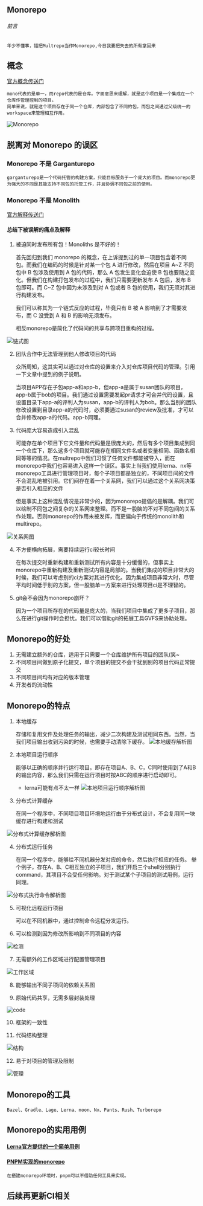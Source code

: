 ## Monorepo

###### 前言

    年少不懂事，错把Multrepo当作Monorepo,今日我要把失去的所有拿回来

## 概念

[官方概念传送门](https://monorepo.tools/#what-is-a-monorepo)

    mono代表的是单一，而repo代表的是仓库。字面意思来理解，就是这个项目是一个集成在一个仓库作管理控制的项目。
    简单来说，就是这个项目存在于同一个仓库，内部包含了不同的包，而包之间通过父级统一的workspace来管理相互作用。

![Monorepo](/monorepo/monorepo-polyrepo.svg)

## 脱离对 Monorepo 的误区

### Monorepo 不是 Garganturepo

    garganturepo是一个代码托管的构建方案，只能目标服务于一个庞大的项目。而monorepo更为强大的不同是其能支持不同包的托管工作，并且协调不同包之前的使用。

### Monorepo 不是 Monolith

[官方解释传送门](https://blog.nrwl.io/misconceptions-about-monorepos-monorepo-monolith-df1250d4b03c)

#### 总结下被误解的痛点及解释

1. 被迫同时发布所有包！Monoliths 是不好的！

   首先回归到我们 monorepo 的概念，在上诉提到过的单一项目包含着不同包。而我们在编码的时候是针对某一个包 A 进行修改，然后在项目 A~Z 不同包中 B 包涉及使用到 A 包的代码，那么 A 包发生变化会迫使 B 包也要随之变化。但我们在构建打包发布的过程中，我们只需要更新发布 A 包后，发布 B 包即可。而 C~Z 包中因为未涉及到对 A 包或者 B 包的使用，我们无须对其进行构建发布。

   我们可以称其为一个链式反应的过程，毕竟只有 B 被 A 影响到了才需要发布，而 C 没受到 A 和 B 的影响无须发布。

   相反monorepo是简化了代码间的共享与跨项目重构的过程。

![链式图](/monorepo/WeCom20240319-165111.png)


2. 团队合作中无法管理到他人修改项目的代码

    众所周知，这其实可以通过对仓库的设置来介入对仓库项目代码的管理。引用一下文章中提到的例子说明。

    当项目APP存在子包app-a和app-b，但app-a是属于susan团队的项目，app-b属于bob的项目。我们通过设置需要发起pr请求才可合并代码设置，且设置目录下app-a的评判人为susan，app-b的评判人为bob。那么当别的团队修改设置到目录app-a的代码时，必须要通过susan的review及批准，才可以合并修改app-a的代码。app-b同理。

3. 代码庞大容易造成引入混乱

    可能存在单个项目下它文件量和代码量是很庞大的，然后有多个项目集成到同一个仓库下，那么这多个项目就可能存在相同文件名或者变量相同、函数名相同等等的情况。在multrepo中我们习惯了任何文件都能被导入，而在monorepo中我们也容易进入这样一个误区。事实上当我们使用lerna、nx等monorepo工具进行管理项目时，每个子项目都是独立的，不同项目间的文件不会混乱地被引用。它们间存在着一个关系网，我们可以通过这个关系网决策是否引入相应的文件
    
    但是事实上这种混乱情况是非常少的，因为monorepo提倡的是解耦。我们可以绘制不同包之间复杂的关系网来整理。而不是一股脑的不对不同包间的关系作处理。否则monorepo的作用未被发挥，而更偏向于传统的monolith和multirepo。

![关系网图](/monorepo/1_EXH_owC0P-BxSrZJNQ1NyQ.webp)

4. 不方便横向拓展，需要持续运行ci较长时间

    在每次提交时重新构建和重新测试所有内容是十分缓慢的，但事实上monorepo中重新构建及重新测试内容是局部的。当我们集成的项目非常大的时候，我们可以考虑别的ci方案对其进行优化。因为集成项目非常大时，尽管平均时间低于别的方案，但一股脑单一方案来进行处理项目ci是不理智的。

5. git会不会因为monorepo崩坏？

    因为一个项目所存在的代码量是庞大的，当我们项目中集成了更多子项目，那么在进行git操作时会担忧。我们可以借助git的拓展工具GVFS来协助处理。

## Monorepo的好处

1. 无需建立额外的仓库，适用于只需要一个仓库维护所有项目的团队(笑~
2. 不同项目间做到原子化提交，单个项目的提交不会干扰到别的项目代码正常提交
3. 不同项目间均有对应的版本管理
4. 开发者的流动性

## Monorepo的特点

1. 本地缓存

    存储和复用文件及处理任务的输出，减少二次构建及测试相同东西。当然，当我们项目输出收到污染的时候，也需要手动清除下缓存。
![本地缓存解析图](/monorepo/local-computation-caching.svg)

2. 本地项目运行顺序

    能够以正确的顺序并行运行项目。即存在项目A、B、C，C同时使用到了A和B的输出内容，那么我们只需在运行项目时按ABC的顺序进行启动即可。

    * lerna可能有点不太一样
![本地项目运行顺序解析图](/monorepo/local-task-orchestration.svg)

3. 分布式计算缓存

    在同一个程序中，不同项目项目环境地运行由于分布式设计，不会复用同一块缓存进行构建和测试

![分布式计算缓存解析图](/monorepo/distributed-computation-caching.svg)

4. 分布式运行任务

    在同一个程序中，能够给不同机器分发对应的命令，然后执行相应的任务。
    举个例子，存在A、B、C相互独立的子项目，我们开启三个shell分别执行command，其项目不会受任何影响。对于测试某个子项目的测试用例，运行同理。

![分布式执行命令解析图](/monorepo/distributed-tasks-execution.svg)

5. 可视化远程运行项目

    可以在不同机器中，通过控制命令远程分发运行。

6. 可以检测到因为修改所影响到不同项目的内容

![检测](/monorepo/dependency-graph.svg)

7. 无需额外的工作区域进行配置管理项目

![工作区域](/monorepo/workspace-analysis.svg)

8. 能够输出不同子项间的依赖关系图

9. 原始代码共享，无需多层封装处理

![code](/monorepo/source-code-sharing.svg)

10. 框架的一致性

11. 代码结构整理

![结构](/monorepo/code-generation.svg)

12. 易于对项目的管理及限制

![管理](/monorepo/project-constrains-and-visibility.svg)

## Monorepo的工具

    Bazel、Gradle、Lage、Lerna、moon、Nx、Pants、Rush、Turborepo

## Monorepo的实用用例

#### [Lerna官方提供的一个简单用例](https://github.com/lerna/getting-started-example/tree/main)


#### [PNPM实现的monorepo](https://github.com/i-am-choco/demo-pnpm-monorepo)

    在搭建monorepo环境时，pnpm可以不借助任何工具来实现。


## 后续再更新CI相关